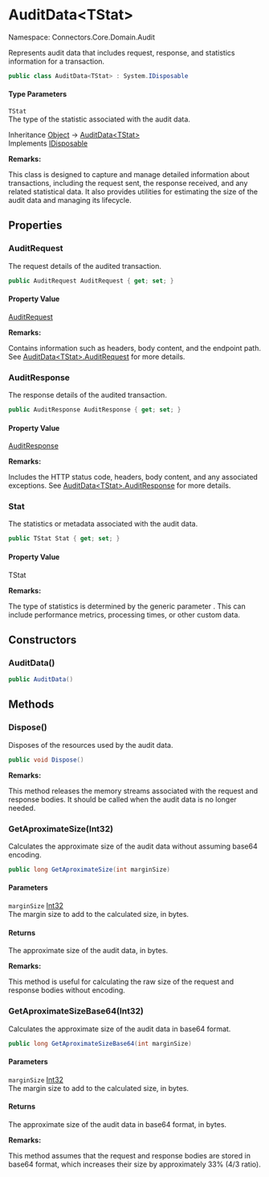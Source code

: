# AuditData&lt;TStat&gt;

Namespace: Connectors.Core.Domain.Audit

Represents audit data that includes request, response, and statistics information for a transaction.

```csharp
public class AuditData<TStat> : System.IDisposable
```

#### Type Parameters

`TStat`<br />
The type of the statistic associated with the audit data.

Inheritance [Object](https://docs.microsoft.com/en-us/dotnet/api/system.object) → [AuditData&lt;TStat&gt;](./connectors.core.domain.audit.auditdata-1)<br />
Implements [IDisposable](https://docs.microsoft.com/en-us/dotnet/api/system.idisposable)

**Remarks:**

This class is designed to capture and manage detailed information about transactions, including the request sent,
 the response received, and any related statistical data. It also provides utilities for estimating the size
 of the audit data and managing its lifecycle.

## Properties

### <a id="properties-auditrequest"/>**AuditRequest**

The request details of the audited transaction.

```csharp
public AuditRequest AuditRequest { get; set; }
```

#### Property Value

[AuditRequest](./connectors.core.domain.audit.auditrequest)<br />

**Remarks:**

Contains information such as headers, body content, and the endpoint path.
 See [AuditData&lt;TStat&gt;.AuditRequest](./connectors.core.domain.audit.auditdata-1#auditrequest) for more details.

### <a id="properties-auditresponse"/>**AuditResponse**

The response details of the audited transaction.

```csharp
public AuditResponse AuditResponse { get; set; }
```

#### Property Value

[AuditResponse](./connectors.core.domain.audit.auditresponse)<br />

**Remarks:**

Includes the HTTP status code, headers, body content, and any associated exceptions.
 See [AuditData&lt;TStat&gt;.AuditResponse](./connectors.core.domain.audit.auditdata-1#auditresponse) for more details.

### <a id="properties-stat"/>**Stat**

The statistics or metadata associated with the audit data.

```csharp
public TStat Stat { get; set; }
```

#### Property Value

TStat<br />

**Remarks:**

The type of statistics is determined by the generic parameter .
 This can include performance metrics, processing times, or other custom data.

## Constructors

### <a id="constructors-.ctor"/>**AuditData()**

```csharp
public AuditData()
```

## Methods

### <a id="methods-dispose"/>**Dispose()**

Disposes of the resources used by the audit data.

```csharp
public void Dispose()
```

**Remarks:**

This method releases the memory streams associated with the request and response bodies. 
 It should be called when the audit data is no longer needed.

### <a id="methods-getaproximatesize"/>**GetAproximateSize(Int32)**

Calculates the approximate size of the audit data without assuming base64 encoding.

```csharp
public long GetAproximateSize(int marginSize)
```

#### Parameters

`marginSize` [Int32](https://docs.microsoft.com/en-us/dotnet/api/system.int32)<br />
The margin size to add to the calculated size, in bytes.

#### Returns

The approximate size of the audit data, in bytes.

**Remarks:**

This method is useful for calculating the raw size of the request and response bodies without encoding.

### <a id="methods-getaproximatesizebase64"/>**GetAproximateSizeBase64(Int32)**

Calculates the approximate size of the audit data in base64 format.

```csharp
public long GetAproximateSizeBase64(int marginSize)
```

#### Parameters

`marginSize` [Int32](https://docs.microsoft.com/en-us/dotnet/api/system.int32)<br />
The margin size to add to the calculated size, in bytes.

#### Returns

The approximate size of the audit data in base64 format, in bytes.

**Remarks:**

This method assumes that the request and response bodies are stored in base64 format, 
 which increases their size by approximately 33% (4/3 ratio).
